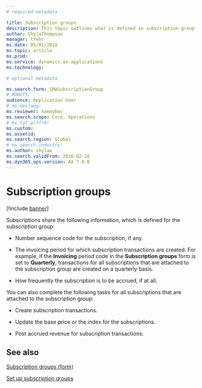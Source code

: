 ```yaml
---
# required metadata

title: Subscription groups 
description: This topic outlines what is defined in subscription group.
author: ShylaThompson
manager: tfehr
ms.date: 05/01/2018
ms.topic: article
ms.prod: 
ms.service: dynamics-ax-applications
ms.technology: 

# optional metadata

ms.search.form: SMASubscriptionGroup
# ROBOTS: 
audience: Application User
# ms.devlang: 
ms.reviewer: kamaybac
ms.search.scope: Core, Operations
# ms.tgt_pltfrm: 
ms.custom: 
ms.assetid: 
ms.search.region: Global
# ms.search.industry: 
ms.author: shylaw
ms.search.validFrom: 2016-02-28
ms.dyn365.ops.version: AX 7.0.0
---
```


# Subscription groups    

[!include [banner](../includes/banner.md)]


Subscriptions share the following information, which is defined for the subscription group:

  - Number sequence code for the subscription, if any.

  - The invoicing period for which subscription transactions are created. For example, if the **Invoicing** period code in the **Subscription groups** form is set to **Quarterly**, transactions for all subscriptions that are attached to the subscription group are created on a quarterly basis.

  - How frequently the subscription is to be accrued, if at all.

You can also complete the following tasks for all subscriptions that are attached to the subscription group:

  - Create subscription transactions.

  - Update the base price or the index for the subscriptions.

  - Post accrued revenue for subscription transactions.

## See also

[Subscription groups (form)](https://technet.microsoft.com/library/aa553150\(v=ax.60\))

[Set up subscription groups](set-up-subscription-groups.md)

  


